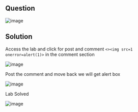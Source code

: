 ## Question

![image](https://github.com/Nifalnasar/Portswigger-Labs/assets/141356053/d704d5ff-ff93-4dcf-894d-867fc20c37cf)

## Solution

Access the lab and click for post and comment ```<><img src=1 onerror=alert(1)>``` in the comment section

![image](https://github.com/Nifalnasar/Portswigger-Labs/assets/141356053/4fbdf6b9-e0ae-4725-8318-0da6e1ceaa37)

Post the comment and move back we will get alert box

![image](https://github.com/Nifalnasar/Portswigger-Labs/assets/141356053/c4f13330-3afb-48fd-b3a3-3b0e08853653)

Lab Solved

![image](https://github.com/Nifalnasar/Portswigger-Labs/assets/141356053/b4e56fdc-b0fa-4bf9-ac5a-507b71d7875f)

